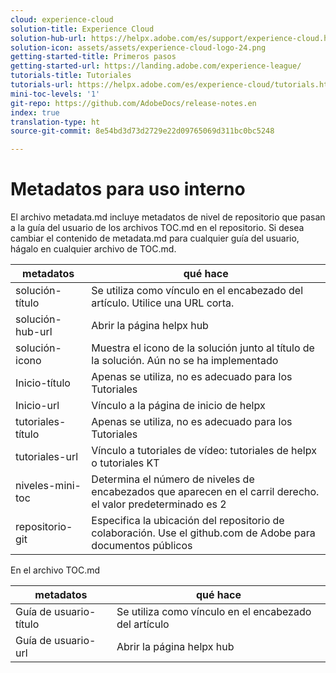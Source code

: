```yaml
---
cloud: experience-cloud
solution-title: Experience Cloud
solution-hub-url: https://helpx.adobe.com/es/support/experience-cloud.html
solution-icon: assets/assets/experience-cloud-logo-24.png
getting-started-title: Primeros pasos
getting-started-url: https://landing.adobe.com/experience-league/
tutorials-title: Tutoriales
tutorials-url: https://helpx.adobe.com/es/experience-cloud/tutorials.html
mini-toc-levels: '1'
git-repo: https://github.com/AdobeDocs/release-notes.en
index: true
translation-type: ht
source-git-commit: 8e54bd3d73d2729e22d09765069d311bc0bc5248

---
```



# Metadatos para uso interno

El archivo metadata.md incluye metadatos de nivel de repositorio que pasan a la guía del usuario de los archivos TOC.md en el repositorio. Si desea cambiar el contenido de metadata.md para cualquier guía del usuario, hágalo en cualquier archivo de TOC.md.

| metadatos | qué hace |
|--- |--- |
| solución-título | Se utiliza como vínculo en el encabezado del artículo. Utilice una URL corta. |
| solución-hub-url | Abrir la página helpx hub |
| solución-icono | Muestra el icono de la solución junto al título de la solución. Aún no se ha implementado |
| Inicio-título | Apenas se utiliza, no es adecuado para los Tutoriales |
| Inicio-url | Vínculo a la página de inicio de helpx |
| tutoriales-título | Apenas se utiliza, no es adecuado para los Tutoriales |
| tutoriales-url | Vínculo a tutoriales de vídeo: tutoriales de helpx o tutoriales KT |
| niveles-mini-toc | Determina el número de niveles de encabezados que aparecen en el carril derecho. el valor predeterminado es 2 |
| repositorio-git | Especifica la ubicación del repositorio de colaboración. Use el github.com de Adobe para documentos públicos |

En el archivo TOC.md

| metadatos | qué hace |
|--- |--- |
| Guía de usuario-título | Se utiliza como vínculo en el encabezado del artículo |
| Guía de usuario-url | Abrir la página helpx hub |
